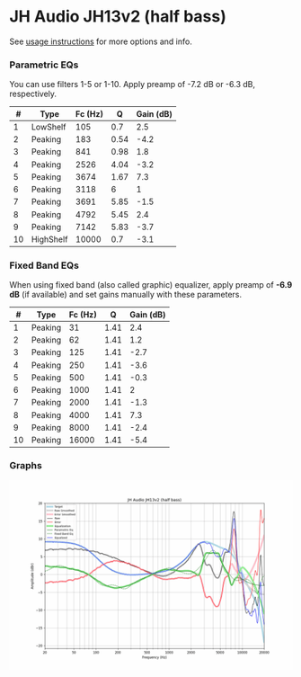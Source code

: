 # JH Audio JH13v2 (half bass)
See [usage instructions](https://github.com/jaakkopasanen/AutoEq#usage) for more options and info.

### Parametric EQs
You can use filters 1-5 or 1-10. Apply preamp of -7.2 dB or -6.3 dB, respectively.

|   # | Type      |   Fc (Hz) |    Q |   Gain (dB) |
|-----|-----------|-----------|------|-------------|
|   1 | LowShelf  |       105 | 0.7  |         2.5 |
|   2 | Peaking   |       183 | 0.54 |        -4.2 |
|   3 | Peaking   |       841 | 0.98 |         1.8 |
|   4 | Peaking   |      2526 | 4.04 |        -3.2 |
|   5 | Peaking   |      3674 | 1.67 |         7.3 |
|   6 | Peaking   |      3118 | 6    |         1   |
|   7 | Peaking   |      3691 | 5.85 |        -1.5 |
|   8 | Peaking   |      4792 | 5.45 |         2.4 |
|   9 | Peaking   |      7142 | 5.83 |        -3.7 |
|  10 | HighShelf |     10000 | 0.7  |        -3.1 |

### Fixed Band EQs
When using fixed band (also called graphic) equalizer, apply preamp of **-6.9 dB** (if available) and set gains manually with these parameters.

|   # | Type    |   Fc (Hz) |    Q |   Gain (dB) |
|-----|---------|-----------|------|-------------|
|   1 | Peaking |        31 | 1.41 |         2.4 |
|   2 | Peaking |        62 | 1.41 |         1.2 |
|   3 | Peaking |       125 | 1.41 |        -2.7 |
|   4 | Peaking |       250 | 1.41 |        -3.6 |
|   5 | Peaking |       500 | 1.41 |        -0.3 |
|   6 | Peaking |      1000 | 1.41 |         2   |
|   7 | Peaking |      2000 | 1.41 |        -1.3 |
|   8 | Peaking |      4000 | 1.41 |         7.3 |
|   9 | Peaking |      8000 | 1.41 |        -2.4 |
|  10 | Peaking |     16000 | 1.41 |        -5.4 |

### Graphs
![](./JH%20Audio%20JH13v2%20(half%20bass).png)
